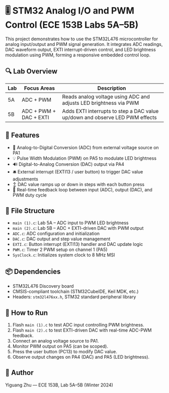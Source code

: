 # 🎚️ STM32 Analog I/O and PWM Control (ECE 153B Labs 5A–5B)

This project demonstrates how to use the STM32L476 microcontroller for analog input/output and PWM signal generation. It integrates ADC readings, DAC waveform output, EXTI interrupt-driven control, and LED brightness modulation using PWM, forming a responsive embedded control loop.

## 🔍 Lab Overview

| Lab  | Focus Areas                         | Description                                                                 |
|------|-------------------------------------|-----------------------------------------------------------------------------|
| 5A   | ADC + PWM                           | Reads analog voltage using ADC and adjusts LED brightness via PWM          |
| 5B   | ADC + PWM + DAC + EXTI              | Adds EXTI interrupts to step a DAC value up/down and observe LED PWM effects|

## 🧰 Features

- 🧪 Analog-to-Digital Conversion (ADC) from external voltage source on PA1
- 💡 Pulse Width Modulation (PWM) on PA5 to modulate LED brightness
- 🔊 Digital-to-Analog Conversion (DAC) output via PA4
- 🛎️ External interrupt (EXTI13 / user button) to trigger DAC value adjustments
- ↕️ DAC value ramps up or down in steps with each button press
- 🔁 Real-time feedback loop between input (ADC), output (DAC), and PWM duty cycle

## 📁 File Structure

- `main (1).c`: Lab 5A – ADC input to PWM LED brightness
- `main (2).c`: Lab 5B – ADC + EXTI-driven DAC with PWM output
- `ADC.c`: ADC configuration and initialization
- `DAC.c`: DAC output and step value management
- `EXTI.c`: Button interrupt (EXTI13) handler and DAC update logic
- `PWM.c`: Timer 2 PWM setup on channel 1 (PA5)
- `SysClock.c`: Initializes system clock to 8 MHz MSI

## 📦 Dependencies

- STM32L476 Discovery board
- CMSIS-compliant toolchain (STM32CubeIDE, Keil MDK, etc.)
- Headers: `stm32l476xx.h`, STM32 standard peripheral library

## 🚀 How to Run

1. Flash `main (1).c` to test ADC input controlling PWM brightness.
2. Flash `main (2).c` to test EXTI-driven DAC with real-time ADC-PWM feedback.
3. Connect an analog voltage source to PA1.
4. Monitor PWM output on PA5 (can be scoped).
5. Press the user button (PC13) to modify DAC value.
6. Observe output changes on PA4 (DAC) and PA5 (LED brightness).

## 👤 Author

Yiguang Zhu — ECE 153B, Lab 5A–5B (Winter 2024)
